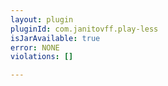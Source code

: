 ```yaml
---
layout: plugin
pluginId: com.janitovff.play-less
isJarAvailable: true
error: NONE
violations: []

---
```


